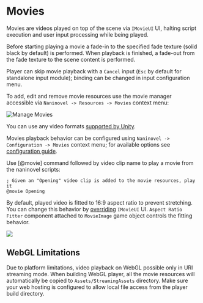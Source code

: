 ﻿# Movies

Movies are videos played on top of the scene via `IMovieUI` UI, halting script execution and user input processing while being played. 

Before starting playing a movie a fade-in to the specified fade texture (solid black by default) is performed. When playback is finished, a fade-out from the fade texture to the scene content is performed. 

Player can skip movie playback with a `Cancel` input (`Esc` by default for standalone input module); binding can be changed in input configuration menu.

To add, edit and remove movie resources use the movie manager accessible via `Naninovel -> Resources -> Movies` context menu:

![Manage Movies](https://i.gyazo.com/aace59f30f42245fc3ba714d10815d46.png)

You can use any video formats [supported by Unity](https://docs.unity3d.com/Manual/VideoSources-FileCompatibility).

Movies playback behavior can be configured using `Naninovel -> Configuration -> Movies` context menu; for available options see [configuration guide](/zh/guide/configuration.md#movies).

Use [@movie] command followed by video clip name to play a movie from the naninovel scripts:

```
; Given an "Opening" video clip is added to the movie resources, play it
@movie Opening
```

By default, played video is fitted to 16:9 aspect ratio to prevent stretching. You can change this behavior by [overriding](/zh/guide/user-interface.html#ui-customization) `IMovieUI` UI. `Aspect Ratio Fitter` component attached to `MovieImage` game object controls the fitting behavior.

![](https://i.gyazo.com/38e8b1fc220d5fedd50f62ab855b2e92.png)

## WebGL Limitations

Due to platform limitations, video playback on WebGL possible only in URI streaming mode. When building WebGL player, all the movie resources will automatically be copied to `Assets/StreamingAssets` directory. Make sure your web hosting is configured to allow local file access from the player build directory.
